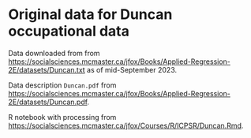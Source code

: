 # Original data for Duncan occupational data

Data downloaded from from
<https://socialsciences.mcmaster.ca/jfox/Books/Applied-Regression-2E/datasets/Duncan.txt>
as of mid-September 2023.

Data description `Duncan.pdf` from
<https://socialsciences.mcmaster.ca/jfox/Books/Applied-Regression-2E/datasets/Duncan.pdf>.

R notebook with processing from
<https://socialsciences.mcmaster.ca/jfox/Courses/R/ICPSR/Duncan.Rmd>.
